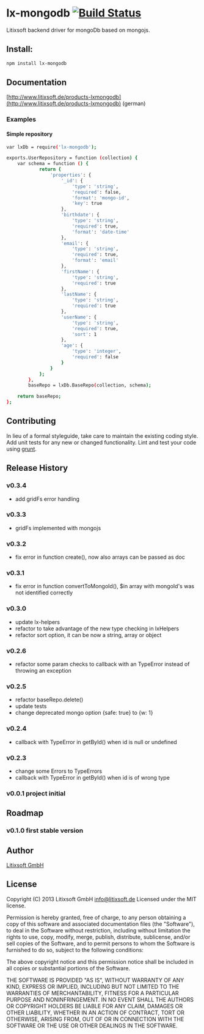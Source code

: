 # lx-mongodb [![Build Status](https://travis-ci.org/litixsoft/lx-mongodb.png?branch=master)](https://travis-ci.org/litixsoft/lx-mongodb)

Litixsoft backend driver for mongoDb based on mongojs.

## Install:

```bash
npm install lx-mongodb
```

## Documentation
[http://www.litixsoft.de/products-lxmongodb](http://www.litixsoft.de/products-lxmongodb) (german)

### Examples
#### Simple repository

```bash
var lxDb = require('lx-mongodb');

exports.UserRepository = function (collection) {
    var schema = function () {
            return {
                'properties': {
                    '_id': {
                        'type': 'string',
                        'required': false,
                        'format': 'mongo-id',
                        'key': true
                    },
                    'birthdate': {
                        'type': 'string',
                        'required': true,
                        'format': 'date-time'
                    },
                    'email': {
                        'type': 'string',
                        'required': true,
                        'format': 'email'
                    },
                    'firstName': {
                        'type': 'string',
                        'required': true
                    },
                    'lastName': {
                        'type': 'string',
                        'required': true
                    },
                    'userName': {
                        'type': 'string',
                        'required': true,
                        'sort': 1
                    },
                    'age': {
                        'type': 'integer',
                        'required': false
                    }
                }
            };
        },
        baseRepo = lxDb.BaseRepo(collection, schema);

    return baseRepo;
};
```


## Contributing
In lieu of a formal styleguide, take care to maintain the existing coding style. Add unit tests for any new or changed functionality. Lint and test your code using [grunt](http://gruntjs.com/).

## Release History
### v0.3.4
* add gridFs error handling

### v0.3.3
* gridFs implemented with mongojs

### v0.3.2
* fix error in function create(), now also arrays can be passed as doc

### v0.3.1
* fix error in function convertToMongoId(), $in array with mongoId's was not identified correctly

### v0.3.0
* update lx-helpers
* refactor to take advantage of the new type checking in lxHelpers
* refactor sort option, it can be now a string, array or object

### v0.2.6
* refactor some param checks to callback with an TypeError instead of throwing an exception

### v0.2.5
* refactor baseRepo.delete()
* update tests
* change deprecated mongo option {safe: true} to {w: 1}

### v0.2.4
* callback with TypeError in getById() when id is null or undefined

### v0.2.3
* change some Errors to TypeErrors
* callback with TypeError in getById() when id is of wrong type

### v0.0.1 project initial

## Roadmap

### v0.1.0 first stable version

## Author
[Litixsoft GmbH](http://www.litixsoft.de)

## License
Copyright (C) 2013 Litixsoft GmbH <info@litixsoft.de>
Licensed under the MIT license.

Permission is hereby granted, free of charge, to any person obtaining a copy
of this software and associated documentation files (the "Software"), to deal
in the Software without restriction, including without limitation the rights
to use, copy, modify, merge, publish, distribute, sublicense, and/or sell
copies of the Software, and to permit persons to whom the Software is
furnished to do so, subject to the following conditions:

The above copyright notice and this permission notice shall be included in
all copies or substantial portions of the Software.

THE SOFTWARE IS PROVIDED "AS IS", WITHOUT WARRANTY OF ANY KIND, EXPRESS OR
IMPLIED, INCLUDING BUT NOT LIMITED TO THE WARRANTIES OF MERCHANTABILITY,
FITNESS FOR A PARTICULAR PURPOSE AND NONINFRINGEMENT. IN NO EVENT SHALL THE
AUTHORS OR COPYRIGHT HOLDERS BE LIABLE FOR ANY CLAIM, DAMAGES OR OTHER
LIABILITY, WHETHER IN AN ACTION OF CONTRACT, TORT OR OTHERWISE, ARISING FROM,
OUT OF OR IN CONNECTION WITH THE SOFTWARE OR THE USE OR OTHER DEALINGS IN
THE SOFTWARE.